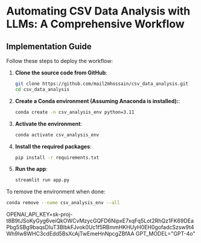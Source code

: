 # Automating CSV Data Analysis with LLMs: A Comprehensive Workflow


## Implementation Guide

Follow these steps to deploy the workflow:

1. **Clone the source code from GitHub**:
   ```bash
   git clone https://github.com/mail2mhossain/csv_data_analysis.git
   cd csv_data_analysis
   ```

2. **Create a Conda environment (Assuming Anaconda is installed):**:
   ```bash
   conda create -n csv_analysis_env python=3.11
   ```

3. **Activate the environment**:
   ```bash
   conda activate csv_analysis_env
   ```

4. **Install the required packages**:
   ```bash
   pip install -r requirements.txt
   ```

5. **Run the app**:
   ```bash
   streamlit run app.py
   ```

To remove the environment when done:
```bash
conda remove --name csv_analysis_env --all
```

OPENAI_API_KEY=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
GPT_MODEL="GPT-4o"
